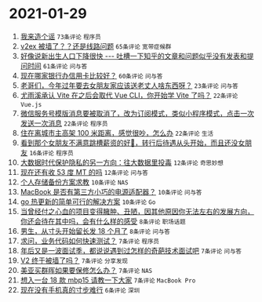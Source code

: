# 2021-01-29

1. [我来造个谣](https://www.v2ex.com/t/749410) `73条评论` `程序员`
1. [v2ex 被墙了？？还是线路问题](https://www.v2ex.com/t/749408) `65条评论` `宽带症候群`
1. [好像说新出生人口下降很快 --- 吐槽一下知乎的文章和问题似乎没有发表和提问时间](https://www.v2ex.com/t/749413) `61条评论` `问与答`
1. [现在哪家银行办信用卡比较好？](https://www.v2ex.com/t/749407) `60条评论` `问与答`
1. [老哥们，今年过年要去女朋友家应该送老丈人啥东西呀？](https://www.v2ex.com/t/749436) `23条评论` `问与答`
1. [尤雨溪承认 Vite 在之后会取代 Vue CLI，你开始学 Vite 了吗？](https://www.v2ex.com/t/749452) `22条评论` `Vue.js`
1. [微信服务号模版消息要被取消了，改为订阅模式，类似小程序模式，点击一次发送一次消息](https://www.v2ex.com/t/749414) `22条评论` `程序员`
1. [住在离城市主高架 100 米距离，感觉很吵，怎么办](https://www.v2ex.com/t/749406) `22条评论` `生活`
1. [看到那个女朋友不满意跳槽薪资的好🍋，转行后待遇从头开始，而且还没女朋友](https://www.v2ex.com/t/749450) `16条评论` `程序员`
1. [大数据时代保护隐私的另一方向：往大数据里投毒](https://www.v2ex.com/t/749476) `12条评论` `奇思妙想`
1. [现在还有收 53 度 MT 的吗](https://www.v2ex.com/t/749434) `12条评论` `问与答`
1. [个人存储备份方案求教](https://www.v2ex.com/t/749456) `10条评论` `NAS`
1. [MacBook 是否有第三方小巧的电源适配器？](https://www.v2ex.com/t/749429) `10条评论` `问与答`
1. [go 热更新的简单可行的解决方案](https://www.v2ex.com/t/749423) `10条评论` `Go`
1. [当曾经付之心血的项目变得臃肿、丑陋，因其他原因你无法左右的发展方向，你还会待在其中吗，会有什么样的感受](https://www.v2ex.com/t/749475) `8条评论` `职场话题`
1. [男生，从寸头开始留长发 18 个月了](https://www.v2ex.com/t/749437) `8条评论` `问与答`
1. [求问，业务代码如何快速测试？](https://www.v2ex.com/t/749489) `7条评论` `程序员`
1. [年后又是一波面试季，都说说遇到过怎样的奇葩技术面试吧](https://www.v2ex.com/t/749426) `7条评论` `问与答`
1. [V2 终于被墙了吗？](https://www.v2ex.com/t/749411) `7条评论` `分享发现`
1. [美亚买群晖如果要保修怎么办？](https://www.v2ex.com/t/749409) `7条评论` `NAS`
1. [想入一台 18 款 mbp15 请教一下大家](https://www.v2ex.com/t/749405) `7条评论` `MacBook Pro`
1. [现在没有手机真的寸步难行](https://www.v2ex.com/t/749440) `6条评论` `深圳`
